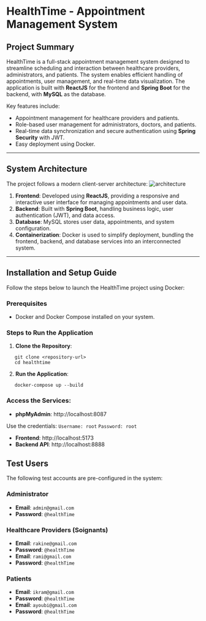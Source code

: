 # HealthTime - Appointment Management System

## Project Summary

HealthTime is a full-stack appointment management system designed to streamline scheduling and interaction between healthcare providers, administrators, and patients. The system enables efficient handling of appointments, user management, and real-time data visualization. The application is built with **ReactJS** for the frontend and **Spring Boot** for the backend, with **MySQL** as the database.

Key features include:
- Appointment management for healthcare providers and patients.
- Role-based user management for administrators, doctors, and patients.
- Real-time data synchronization and secure authentication using **Spring Security** with JWT.
- Easy deployment using Docker.

---

## System Architecture

The project follows a modern client-server architecture:
![architecture](https://github.com/user-attachments/assets/96f8911c-27fd-4c72-b29e-aae20a1ef8fb)

1. **Frontend**: Developed using **ReactJS**, providing a responsive and interactive user interface for managing appointments and user data.
2. **Backend**: Built with **Spring Boot**, handling business logic, user authentication (JWT), and data access.
3. **Database**: MySQL stores user data, appointments, and system configuration.
4. **Containerization**: Docker is used to simplify deployment, bundling the frontend, backend, and database services into an interconnected system.

---

## Installation and Setup Guide

Follow the steps below to launch the HealthTime project using Docker:

### Prerequisites
- Docker and Docker Compose installed on your system.

### Steps to Run the Application

1. **Clone the Repository**:
```
   git clone <repository-url>
   cd healthtime
```
2. **Run the Application**:
```
   docker-compose up --build
```

### Access the Services:
- **phpMyAdmin**: http://localhost:8087

Use the credentials:
`Username: root`
`Password: root`
- **Frontend**: http://localhost:5173
- **Backend API**: http://localhost:8888

## Test Users

The following test accounts are pre-configured in the system:

### Administrator
- **Email**: `admin@gmail.com`  
- **Password**: `@healthTime`

### Healthcare Providers (Soignants)
- **Email**: `rakine@gmail.com`  
- **Password**: `@healthTime`  
- **Email**: `rami@gmail.com`  
- **Password**: `@healthTime`  

### Patients
- **Email**: `ikram@gmail.com`  
- **Password**: `@healthTime`  
- **Email**: `ayoubi@gmail.com`  
- **Password**: `@healthTime`


